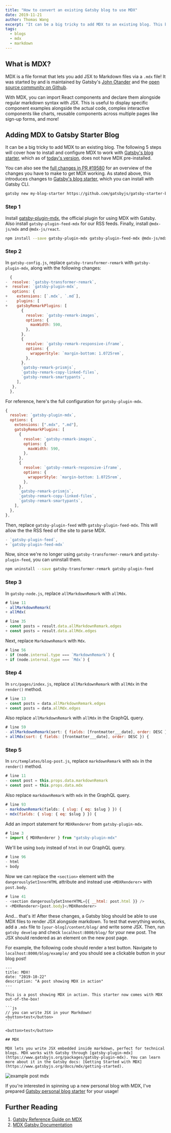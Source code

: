 ```yaml
---
title: "How to convert an existing Gatsby blog to use MDX"
date: 2019-11-21
author: Thomas Wang
excerpt: "It can be a big tricky to add MDX to an existing blog. This blog post covers how to install and configure MDX to Gatsby's blog starter"
tags:
  - blogs
  - mdx
  - markdown
---
```


## What is MDX?

MDX is a file format that lets you add JSX to Markdown files via a `.mdx` file! It was started by and is maintained by Gatsby's [John Otander](https://github.com/johno) and the [open source community on Github](https://github.com/mdx-js/mdx).

With MDX, you can import React components and declare them alongside regular markdown syntax with JSX. This is useful to display specific component examples alongside the actual code, complex interactive components like charts, reusable components across multiple pages like sign-up forms, and more!

## Adding MDX to Gatsby Starter Blog

It can be a big tricky to add MDX to an existing blog. The following 5 steps will cover how to install and configure MDX to work with [Gatsby's blog starter](https://github.com/gatsbyjs/gatsby-starter-blog/tree/master), which as of [today's version](https://github.com/gatsbyjs/gatsby-starter-blog/tree/8852c1e51651b902f19706ff2ca9f60dabc25709), does not have MDX pre-installed.

You can also see the [full changes in PR #19580](https://github.com/gatsbyjs/gatsby/pull/19580/files) for an overview of the changes you have to make to get MDX working. As stated above, this introduces changes to [Gatsby's blog starter](https://github.com/gatsbyjs/gatsby-starter-blog/tree/master), which you can install with Gatsby CLI.

```bash
gatsby new my-blog-starter https://github.com/gatsbyjs/gatsby-starter-blog
```

### Step 1

Install [gatsby-plugin-mdx](/packages/gatsby-plugin-mdx), the official plugin for using MDX with Gatsby. Also install `gatsby-plugin-feed-mdx` for our RSS feeds. Finally, install `@mdx-js/mdx` and `@mdx-js/react`.

```bash
npm install --save gatsby-plugin-mdx gatsby-plugin-feed-mdx @mdx-js/mdx @mdx-js/react
```

### Step 2

In `gatsby-config.js`, replace `gatsby-transformer-remark` with `gatsby-plugin-mdx`, along with the following changes:

```diff:title=gatsby-config.js
  {
-  resolve: `gatsby-transformer-remark`,
+  resolve: `gatsby-plugin-mdx`,
   options: {
+    extensions: [`.mdx`, `.md`],
-    plugins: [
+    gatsbyRemarkPlugins: [
       {
         resolve: `gatsby-remark-images`,
         options: {
           maxWidth: 590,
         },
       },
       {
         resolve: `gatsby-remark-responsive-iframe`,
         options: {
           wrapperStyle: `margin-bottom: 1.0725rem`,
         },
       },
       `gatsby-remark-prismjs`,
       `gatsby-remark-copy-linked-files`,
       `gatsby-remark-smartypants`,
     ],
   },
  },
```

For reference, here's the full configuration for `gatsby-plugin-mdx`.

```js:title=gatsby-config.js
{
  resolve: `gatsby-plugin-mdx`,
  options: {
    extensions: [".mdx", ".md"],
    gatsbyRemarkPlugins: [
      {
        resolve: `gatsby-remark-images`,
        options: {
          maxWidth: 590,
        },
      },
      {
        resolve: `gatsby-remark-responsive-iframe`,
        options: {
          wrapperStyle: `margin-bottom: 1.0725rem`,
        },
      },
      `gatsby-remark-prismjs`,
      `gatsby-remark-copy-linked-files`,
      `gatsby-remark-smartypants`,
    ],
  },
},
```

Then, replace `gatsby-plugin-feed` with `gatsby-plugin-feed-mdx`. This will allow the the RSS feed of the site to parse MDX.

```diff:title=gatsby-config.js
- `gatsby-plugin-feed`,
+ `gatsby-plugin-feed-mdx`
```

Now, since we're no longer using `gatsby-transformer-remark` and `gatsby-plugin-feed`, you can uninstall them.

```bash
npm uninstall --save gatsby-transformer-remark gatsby-plugin-feed
```

### Step 3

In `gatsby-node.js`, replace `allMarkdownRemark` with `allMdx`.

```diff:title=gatsby-node.js
# line 11
- allMarkdownRemark(
+ allMdx(
```

```diff:title=gatsby-node.js
# line 35
- const posts = result.data.allMarkdownRemark.edges
+ const posts = result.data.allMdx.edges
```

Next, replace `MarkdownRemark` with `Mdx`.

```diff:title=gatsby-node.js
# line 56
- if (node.internal.type === `MarkdownRemark`) {
+ if (node.internal.type === `Mdx`) {
```

### Step 4

In `src/pages/index.js`, replace `allMarkdownRemark` with `allMdx` in the `render()` method.

```diff:title=src/pages/index.js
# line 13
- const posts = data.allMarkdownRemark.edges
+ const posts = data.allMdx.edges
```

Also replace `allMarkdownRemark` with `allMdx` in the GraphQL query.

```diff:title=src/pages/index.js
# line 59
- allMarkdownRemark(sort: { fields: [frontmatter___date], order: DESC }) {
+ allMdx(sort: { fields: [frontmatter___date], order: DESC }) {
```

### Step 5

In `src/templates/blog-post.js`, replace `markdownRemark` with `mdx` in the `render()` method.

```diff:title=src/templates/blog-post.js
# line 11
- const post = this.props.data.markdownRemark
+ const post = this.props.data.mdx
```

Also replace `markdownRemark` with `mdx` in the GraphQL query.

```diff:title=src/templates/blog-post.js
# line 93
- markdownRemark(fields: { slug: { eq: $slug } }) {
+ mdx(fields: { slug: { eq: $slug } }) {
```

Add an import statement for `MDXRenderer` from `gatsby-plugin-mdx`.

```diff:title=src/templates/blog-post.js
# line 3
+ import { MDXRenderer } from "gatsby-plugin-mdx"
```

We'll be using `body` instead of `html` in our GraphQL query.

```diff:title=src/templates/blog-post.js
# line 96
- html
+ body
```

Now we can replace the `<section>` element with the `dangerouslySetInnerHTML` attribute and instead use `<MDXRenderer>` with `post.body`.

```diff:title=src/templates/blog-post.js
# line 41
- <section dangerouslySetInnerHTML={{ __html: post.html }} />
+ <MDXRenderer>{post.body}</MDXRenderer>
```

And... that's it! After these changes, a Gatsby blog should be able to use MDX files to render JSX alongside markdown. To test that everything works, add a `.mdx` file to `[your-blog]/content/blog/` and write some JSX. Then, run `gatsby develop` and check `localhost:8000/blog/` for your new post. The JSX should rendered as an element on the new post page.

For example, the following code should render a test button. Navigate to `localhost:8000/blog/example/` and you should see a clickable button in your blog post!

````mdx:title=content/blog/example.mdx
---
title: MDX!
date: "2019-10-22"
description: "A post showing MDX in action"
---

This is a post showing MDX in action. This starter now comes with MDX out-of-the-box!

```js
// you can write JSX in your Markdown!
<button>test</button>
```

<button>test</button>

## MDX

MDX lets you write JSX embedded inside markdown, perfect for technical blogs. MDX works with Gatsby through [gatsby-plugin-mdx](https://www.gatsbyjs.org/packages/gatsby-plugin-mdx). You can learn more about it in the Gatsby docs: [Getting Started with MDX](https://www.gatsbyjs.org/docs/mdx/getting-started).
````

![example post mdx](./screenshot.png)

If you're interested in spinning up a new personal blog with MDX, I've prepared [Gatsby personal blog starter](https://github.com/thomaswangio/gatsby-personal-starter-blog) for your usage!

## Further Reading

1. [Gatsby Reference Guide on MDX](/docs/mdx)
2. [MDX Gatsby Documentation](https://mdxjs.com/getting-started/gatsby)
